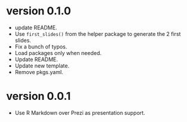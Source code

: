 # version 0.1.0

* update README.
* Use `first_slides()` from the helper package to generate the 2 first slides.
* Fix a bunch of typos.
* Load packages only when needed.
* Update README.
* Update new template.
* Remove pkgs.yaml.


# version 0.0.1

* Use R Markdown over Prezi as presentation support.